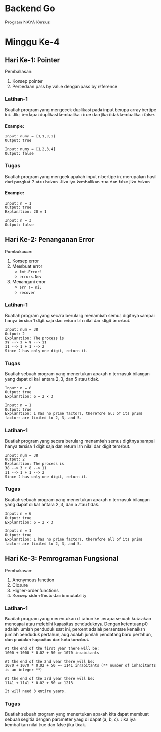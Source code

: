 # Backend Go

Program NAYA Kursus

# Minggu Ke-4

## Hari Ke-1: Pointer

Pembahasan:

1. Konsep pointer
2. Perbedaan pass by value dengan pass by reference

### Latihan-1

Buatlah program yang mengecek duplikasi pada input berupa array bertipe int. Jika terdapat duplikasi kembalikan true dan
jika tidak kembalikan false.

#### Example:

```
Input: nums = [1,2,3,1]
Output: true

Input: nums = [1,2,3,4]
Output: false
```

### Tugas

Buatlah program yang mengcek apakah input n bertipe int merupakan hasil dari pangkat 2 atau bukan. Jika iya kembalikan
true dan false jika bukan.

#### Example:

```
Input: n = 1
Output: true
Explanation: 20 = 1

Input: n = 3
Output: false
```

## Hari Ke-2: Penanganan Error

Pembahasan:

1. Konsep error
2. Membuat error
    * `fmt.Errorf`
    * `errors.New`
4. Menangani error
    * `err != nil`
    * `recover`

### Latihan-1

Buatlah program yang secara berulang menambah semua digitnya sampai hanya tersisa 1 digit saja dan return lah nilai dari
digit tersebut.

~~~
Input: num = 38
Output: 2
Explanation: The process is
38 --> 3 + 8 --> 11
11 --> 1 + 1 --> 2 
Since 2 has only one digit, return it.
~~~

### Tugas

Buatlah sebuah program yang menentukan apakah n termasuk bilangan yang dapat di kali antara 2, 3, dan 5 atau tidak.

~~~
Input: n = 6
Output: true
Explanation: 6 = 2 × 3

Input: n = 1
Output: true
Explanation: 1 has no prime factors, therefore all of its prime factors are limited to 2, 3, and 5.
~~~

### Latihan-1

Buatlah program yang secara berulang menambah semua digitnya sampai hanya tersisa 1 digit saja dan return lah nilai dari
digit tersebut.

~~~
Input: num = 38
Output: 2
Explanation: The process is
38 --> 3 + 8 --> 11
11 --> 1 + 1 --> 2 
Since 2 has only one digit, return it.
~~~

### Tugas

Buatlah sebuah program yang menentukan apakah n termasuk bilangan yang dapat di kali antara 2, 3, dan 5 atau tidak.

~~~
Input: n = 6
Output: true
Explanation: 6 = 2 × 3

Input: n = 1
Output: true
Explanation: 1 has no prime factors, therefore all of its prime factors are limited to 2, 3, and 5.
~~~

## Hari Ke-3: Pemrograman Fungsional

Pembahasan:

1. Anonymous function
2. Closure
3. Higher-order functions
4. Konsep side effects dan immutability

### Latihan-1

Buatlah program yang menentukan di tahun ke berapa sebuah kota akan mencapai atau melebihi kapasitas penduduknya. Dengan
ketentuan p0 adalah jumlah penduduk saat ini, percent adalah persentase kenaikan jumlah penduduk pertahun, aug adalah
jumlah pendatang baru pertahun, dan p adalah kapasitas dari kota tersebut.

```
At the end of the first year there will be: 
1000 + 1000 * 0.02 + 50 => 1070 inhabitants

At the end of the 2nd year there will be: 
1070 + 1070 * 0.02 + 50 => 1141 inhabitants (** number of inhabitants is an integer **)

At the end of the 3rd year there will be:
1141 + 1141 * 0.02 + 50 => 1213

It will need 3 entire years.
```

### Tugas

Buatlah sebuah program yang menentukan apakah kita dapat membuat sebuah segitia dengan parameter yang di dapat (a, b,
c). Jika iya kembalikan nilai true dan false jika tidak.

